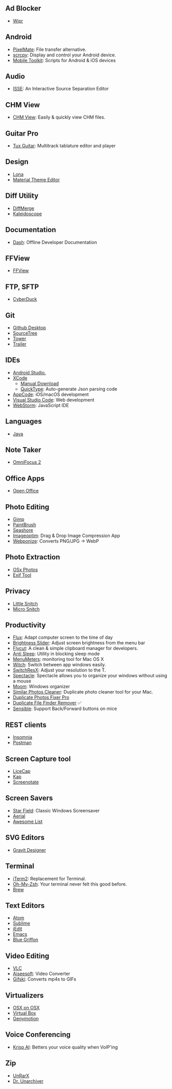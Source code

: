 ## Ad Blocker
- [Wipr](https://apps.apple.com/us/app/wipr/id1320666476?mt=12)

## Android
- [PixelMate](https://github.com/eladnava/pixelmate): File transfer alternative.
- [scrcpy](https://github.com/Genymobile/scrcpy): Display and control your Android device.
- [Mobile Toolkit](https://github.com/IntergalacticPenguin/mobile-toolkit): Scripts for Android & iOS devices

## Audio
- [ISSE](http://isse.sourceforge.net): An Interactive Source Separation Editor

## CHM View
- [CHM View](https://en.freedownloadmanager.org/Mac-OS/CHM-View.html): Easily & quickly view CHM files.

## Guitar Pro
- [Tux Guitar](http://tuxguitar.com.ar): Multitrack tablature editor and player

## Design
- [Lona](https://github.com/airbnb/Lona)
- [Material Theme Editor](https://material.io/resources/theme-editor/)

## Diff Utility
- [DiffMerge](https://www.sourcegear.com/diffmerge/downloaded.php)
- [Kaleidoscope](https://www.kaleidoscopeapp.com)

## Documentation
- [Dash](https://kapeli.com/dash): Offline Developer Documentation

## FFView
- [FFView](https://download.cnet.com/FFView/3000-18488_4-50312.html)

## FTP, SFTP
- [CyberDuck](https://cyberduck.io)

## Git
- [Github Desktop](https://desktop.github.com)
- [SourceTree](https://www.sourcetreeapp.com)
- [Tower](https://www.git-tower.com/mac)
- [Trailer](https://ptsochantaris.github.io/trailer/)

## IDEs
- [Android Studio.](https://developer.android.com/studio/index.html)
- [XCode](https://apps.apple.com/us/app/xcode/id497799835?mt=12)
  - [Manual Download](https://developer.apple.com/download/more/)
  - [QuickType](https://github.com/quicktype/quicktype-xcode): Auto-generate Json parsing code
- [AppCode](https://www.jetbrains.com/objc/): iOS/macOS development 
- [Visual Studio Code](https://code.visualstudio.com): Web development
- [WebStorm](https://www.jetbrains.com/webstorm/): JavaScript IDE

## Languages
- [Java](http://www.oracle.com/technetwork/java/javase/downloads/index-jsp-138363.html)

## Note Taker
- [OmniFocus 2](https://www.omnigroup.com/omnifocus)

## Office Apps
- [Open Office](https://www.openoffice.org)

## Photo Editing
- [Gimp](https://www.gimp.org)
- [PaintBrush](https://paintbrush.sourceforge.io) 
- [Seashore](https://itunes.apple.com/us/app/seashore/id1448648921?mt=12)
- [Imageoptim](https://imageoptim.com/mac): Drag & Drop Image Compression App
- [Webponize](https://github.com/webponize/webponize): Converts PNG/JPG -> WebP

## Photo Extraction
- [OSx Photos](https://github.com/RhetTbull/osxphotos)
- [Exif Tool](https://exiftool.org)

## Privacy
- [Little Snitch](https://www.obdev.at/products/littlesnitch/index.html)
- [Micro Snitch](https://www.obdev.at/products/microsnitch/index.html)

## Productivity
- [Flux](https://justgetflux.com): Adapt computer screen to the time of day
- [Brightness Slider](https://itunes.apple.com/us/app/brightness-slider/id456624497): Adjust screen brightness from the menu bar
- [Flycut](https://itunes.apple.com/us/app/flycut-clipboard-manager/id442160987?mt=12): A clean & simple clipboard manager for developers.
- [Anti Sleep](https://itunes.apple.com/us/app/anti-sleep/id946798523?mt=12): Utility in blocking sleep mode
- [MenuMeters](http://member.ipmu.jp/yuji.tachikawa/MenuMetersElCapitan/): monitoring tool for Mac OS X
- [Witch](https://manytricks.com/witch/): Switch between app windows easily.
- [SwitchResX](http://www.madrau.com/srx_download/download.html): Adjust your resolution to the T.
- [Spectacle](https://www.spectacleapp.com): Spectacle allows you to organize your windows without using a mouse
- [Moom](https://manytricks.com/moom/): Windows organizer
- [Similar Photos Cleaner](https://itunes.apple.com/us/app/similar-photos-cleaner/id1333523703): Duplicate photo cleaner tool for your Mac.
- [Duplicate Photos Fixer Pro](https://apps.apple.com/us/app/duplicate-photos-fixer-pro/id963642514?mt=12)
- [Duplicate File Finder Remover](https://apps.apple.com/us/app/duplicate-file-finder-remover/id1032755628?mt=12) ✅
- [Sensible](https://sensible-side-buttons.archagon.net): Support Back/Forward buttons on mice

## REST clients
- [Insomnia](https://insomnia.rest)
- [Postman](https://www.getpostman.com)

## Screen Capture tool
- [LiceCap](http://www.cockos.com/licecap/)
- [Kap](https://getkap.co)
- [Screenotate](https://screenotate.com/)

## Screen Savers
- [Star Field](http://www.opanoid.com/index.php?view=20090930230954): Classic Windows Screensaver 
- [Aerial](https://github.com/JohnCoates/Aerial)
- [Awesome List](https://github.com/agarrharr/awesome-macos-screensavers/blob/master/readme.md) 

## SVG Editors
- [Gravit Designer](https://apps.apple.com/us/app/gravit-designer/id1207744923?mt=12)

## Terminal
- [iTerm2](https://iterm2.com): Replacement for Terminal.
- [Oh-My-Zsh](http://ohmyz.sh/): Your terminal never felt this good before.
- [Brew](https://brew.sh)

## Text Editors
- [Atom](https://atom.io)
- [Sublime](https://sublimetext.com)
- [jEdit](http://www.jedit.org)
- [Emacs](http://aquamacs.org)
- [Blue Griffon](http://bluegriffon.org)

## Video Editing
- [VLC](https://www.videolan.org/vlc/download-macosx.html)
- [Aiseesoft](https://itunes.apple.com/us/app/aiseesoft-free-video-converter/id740372206?ls=1&mt=12): Video Converter
- [Gifski](https://sindresorhus.com/gifski): Converts mp4s to GIFs

## Virtualizers
- [OSX on OSX](https://ntk.me/2012/09/07/os-x-on-os-x/)
- [Virtual Box](https://www.virtualbox.org)
- [Genymotion](https://www.genymotion.com/account/create/)

## Voice Conferencing
- [Krisp AI](https://krisp.ai): Betters your voice quality when VoIP'ing

## Zip
- [UnRarX](https://unrarx.en.softonic.com/mac)
- [Dr. Unarchiver](https://www.drcleaner.com/dr-unarchiver/)
